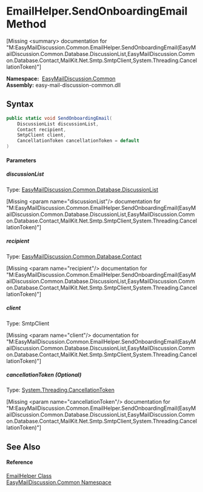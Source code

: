 EmailHelper.SendOnboardingEmail Method
======================================

[Missing &lt;summary> documentation for "M:EasyMailDiscussion.Common.EmailHelper.SendOnboardingEmail(EasyMailDiscussion.Common.Database.DiscussionList,EasyMailDiscussion.Common.Database.Contact,MailKit.Net.Smtp.SmtpClient,System.Threading.CancellationToken)"]


  **Namespace:**  [EasyMailDiscussion.Common][1]  
  **Assembly:** easy-mail-discussion-common.dll

Syntax
------

```csharp
public static void SendOnboardingEmail(
	DiscussionList discussionList,
	Contact recipient,
	SmtpClient client,
	CancellationToken cancellationToken = default
)
```

#### Parameters

##### *discussionList*
Type: [EasyMailDiscussion.Common.Database.DiscussionList][2]  

[Missing &lt;param name="discussionList"/> documentation for "M:EasyMailDiscussion.Common.EmailHelper.SendOnboardingEmail(EasyMailDiscussion.Common.Database.DiscussionList,EasyMailDiscussion.Common.Database.Contact,MailKit.Net.Smtp.SmtpClient,System.Threading.CancellationToken)"]


##### *recipient*
Type: [EasyMailDiscussion.Common.Database.Contact][3]  

[Missing &lt;param name="recipient"/> documentation for "M:EasyMailDiscussion.Common.EmailHelper.SendOnboardingEmail(EasyMailDiscussion.Common.Database.DiscussionList,EasyMailDiscussion.Common.Database.Contact,MailKit.Net.Smtp.SmtpClient,System.Threading.CancellationToken)"]


##### *client*
Type: SmtpClient  

[Missing &lt;param name="client"/> documentation for "M:EasyMailDiscussion.Common.EmailHelper.SendOnboardingEmail(EasyMailDiscussion.Common.Database.DiscussionList,EasyMailDiscussion.Common.Database.Contact,MailKit.Net.Smtp.SmtpClient,System.Threading.CancellationToken)"]


##### *cancellationToken* (Optional)
Type: [System.Threading.CancellationToken][4]  

[Missing &lt;param name="cancellationToken"/> documentation for "M:EasyMailDiscussion.Common.EmailHelper.SendOnboardingEmail(EasyMailDiscussion.Common.Database.DiscussionList,EasyMailDiscussion.Common.Database.Contact,MailKit.Net.Smtp.SmtpClient,System.Threading.CancellationToken)"]



See Also
--------

#### Reference
[EmailHelper Class][5]  
[EasyMailDiscussion.Common Namespace][1]  

[1]: ../README.md
[2]: ../../EasyMailDiscussion.Common.Database/DiscussionList/README.md
[3]: ../../EasyMailDiscussion.Common.Database/Contact/README.md
[4]: https://docs.microsoft.com/dotnet/api/system.threading.cancellationtoken
[5]: README.md